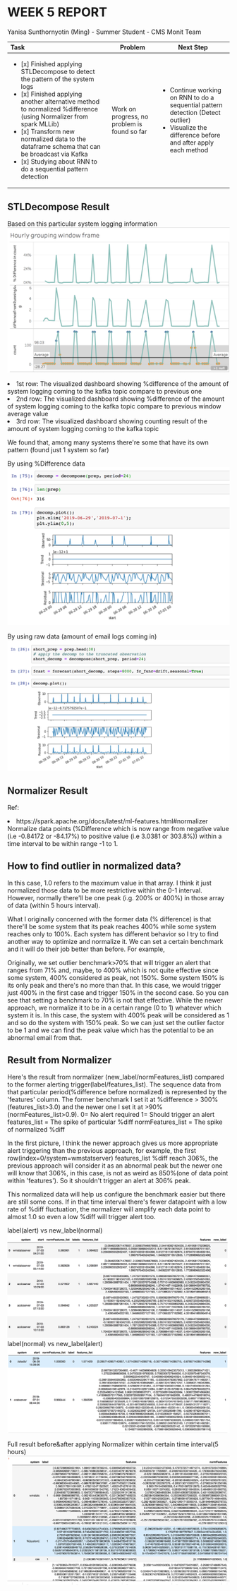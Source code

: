 WEEK 5 REPORT
==============
Yanisa Sunthornyotin (Ming) - Summer Student - CMS Monit Team

|        Task        |  Problem  | Next Step  | 
|:--------|------------| ------------|
| <ul><li>[x] Finished applying STLDecompose to detect the pattern of the system logs</li><li>[x] Finished applying another alternative method to normalized %difference (using Normalizer from spark MLLib)</li><li>[x] Transform new normalized data to the dataframe schema that can be broadcast via Kafka</li><li>[x] Studying about RNN to do a sequential pattern detection</li></ul>| Work on progress, no problem is found so far | <ul><li> Continue working on RNN to do a sequential pattern detection (Detect outlier)</li><li> Visualize the difference before and after apply each method</li><ul> |

STLDecompose Result
------------------
Based on this particular system logging information 
![alt text](https://github.com/operationalintelligence/EmailAlertingSystem/blob/master/screenshots/InterestingPattern01.png)
<li>1st row: The visualized dashboard showing %difference of the amount of system logging coming to the kafka topic compare to previous one</li>
<li>2nd row: The visualized dashboard showing %difference of the amount of system logging coming to the kafka topic compare to previous window average value</li>
<li>3rd row: The visualized dashboard showing counting result of the amount of system logging coming to the kafka topic</li>

We found that, among many systems there're some that have its own pattern (found just 1 system so far)

By using %Difference data
![alt text](https://github.com/operationalintelligence/EmailAlertingSystem/blob/master/screenshots/STLDecompose01.png)

By using raw data (amount of email logs coming in)
![alt text](https://github.com/operationalintelligence/EmailAlertingSystem/blob/master/screenshots/STLDecompose02.png)


Normalizer Result
------------------
Ref:
<li>https://spark.apache.org/docs/latest/ml-features.html#normalizer</li>
Normalize data points (%Difference which is now range from negative value (i.e -0.84172 or -84.17%) to positive value (i.e 3.0381 or 303.8%)) within a time interval to be within range -1 to 1.

## How to find outlier in normalized data? 

In this case, 1.0 refers to the maximum value in that array. I think it just normalized those data to be more restrictive within the 0-1 interval. However, normally there'll be one peak (i.g. 200% or 400%) in those array of data (within 5 hours interval).

What I originally concerned with the former data (% difference) is that there'll be some system that its peak reaches 400% while some system reaches only to 100%. Each system has different behavior so I try to find another way to optimize and normalize it. We can set a certain benchmark and it will do their job better than before. For example,

Originally, we set outlier benchmark>70% that will trigger an alert that ranges from 71% and, maybe, to 400% which is not quite effective since some system, 400% considered as peak, not 150%. Some system 150% is its only peak and there's no more than that. In this case, we would trigger just 400% in the first case and trigger 150% in the second case. So you can see that setting a benchmark to 70% is not that effective.
While the newer approach, we normalize it to be in a certain range (0 to 1) whatever which system it is. In this case, the system with 400% peak will be considered as 1 and so do the system with 150% peak. So we can just set the outlier factor to be 1 and we can find the peak value which has the potential to be an abnormal email from that.

## Result from Normalizer
Here's the result from normalizer (new_label/normFeatures_list) compared to the former alerting trigger(label/features_list). The sequence data from that particular period(%difference before normalized) is represented by the 'features' column. The former benchmark I set it at %difference > 300% (features_list>3.0) and the newer one I set it at >90% (normFeatures_list>0.9).
0= No alert required
1= Should trigger an alert
features_list = The spike of particular %diff
normFeatures_list = The spike of normalized %diff

In the first picture, I think the newer approach gives us more appropriate alert triggering than the previous approach, for example, the first row(index=0/system=wmstatserver) features_list %diff reach 306%, the previous approach will consider it as an abnormal peak but the newer one will know that 306%, in this case, is not as weird as 850%(one of data point within 'features'). So it shouldn't trigger an alert at 306% peak.

This normalized data will help us configure the benchmark easier but there are still some cons. If in that time interval there's fewer datapoint with a low rate of %diff fluctuation, the normalizer will amplify each data point to almost 1.0 so even a low %diff will trigger alert too.

label(alert) vs new_label(normal)
![alt text](https://github.com/operationalintelligence/EmailAlertingSystem/blob/master/screenshots/NormalizerResult01.png)
label(normal) vs new_label(alert)
![alt text](https://github.com/operationalintelligence/EmailAlertingSystem/blob/master/screenshots/NormalizerResult02.png)

Full result before&after applying Normalizer within certain time interval(5 hours)
![alt text](https://github.com/operationalintelligence/EmailAlertingSystem/blob/master/screenshots/NormalizerFullResult.png)


